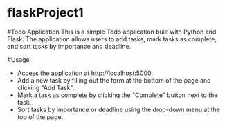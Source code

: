 # flaskProject1

#Todo Application
This is a simple Todo application built with Python and Flask. The application allows users to add tasks, mark tasks as complete, and sort tasks by importance and deadline.


#Usage
- Access the application at http://localhost:5000.
- Add a new task by filling out the form at the bottom of the page and clicking "Add Task".
- Mark a task as complete by clicking the "Complete" button next to the task.
- Sort tasks by importance or deadline using the drop-down menu at the top of the page.


